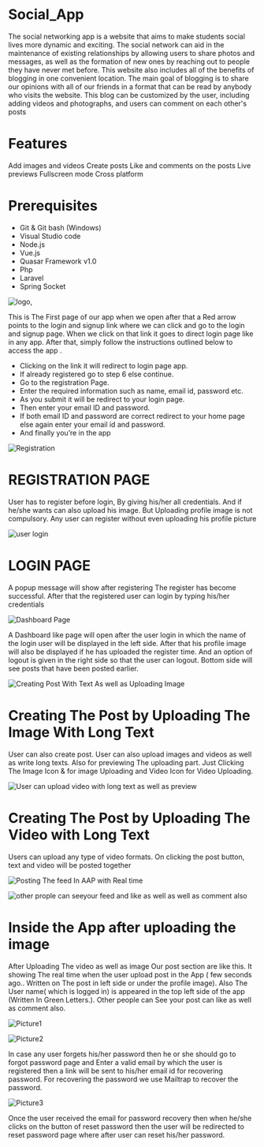 # Social_App
The social networking app is a website that aims to make students social lives more dynamic and exciting. The social network can aid in the maintenance of existing relationships by allowing users to share photos and messages, as well as the formation of new ones by reaching out to people they have never met before. This website also includes all of the benefits of blogging in one convenient location. The main goal of blogging is to share our opinions with all of our friends in a format that can be read by anybody who visits the website. This blog can be customized by the user, including adding videos and photographs, and users can comment on each other's posts


# Features
Add images and videos
Create posts
Like and comments on the posts
Live previews
Fullscreen mode
Cross platform

# Prerequisites
- Git & Git bash (Windows)
- Visual Studio code
- Node.js
- Vue.js
- Quasar Framework v1.0
- Php
- Laravel
- Spring Socket 

![logo,](https://github.com/baibhav-11/Social_App/assets/114288217/ce21aaa8-f62f-4f89-9f59-5e2937f30fbb)

This is The First page of our app when we open after that a Red arrow 
points to the login and signup link where we can click and go to the login 
and signup page.
When we click on that link it goes to direct login page like in any app.
After that, simply follow the instructions outlined below to access the app
.
- Clicking on the link it will redirect to login page app.
- If already registered go to step 6 else continue.
- Go to the registration Page.
- Enter the required information such as name, email id, password etc.
- As you submit it will be redirect to your login page.
- Then enter your email ID and password.
- If both email ID and password are correct redirect to your home page 
else again enter your email id and password.
- And finally you’re in the app

![Registration](https://github.com/baibhav-11/Social_App/assets/114288217/0b69e804-188b-4302-80c8-50daae676c77)


# REGISTRATION PAGE
User has to register before login, By giving 
his/her all credentials. And if he/she wants can also upload his image.
But Uploading profile image is not compulsory. Any user can register 
without even uploading his profile picture


![user login](https://github.com/baibhav-11/Social_App/assets/114288217/1532dae4-856f-4be1-910a-9ae74851fe53)

# LOGIN PAGE
A popup message will show after registering The 
register has become successful. 
After that the registered user can login by typing his/her credentials

![Dashboard Page](https://github.com/baibhav-11/Social_App/assets/114288217/87234ee1-88c2-4053-bae0-d4363bbbceaf)

A Dashboard like page will open after the user login in which the name of 
the login user will be displayed in the left side.
After that his profile image will also be displayed if he has uploaded the 
register time.
And an option of logout is given in the right side so that the user can 
logout.
Bottom side will see posts that have been posted earlier.

![Creating Post With Text As well as Uploading Image](https://github.com/baibhav-11/Social_App/assets/114288217/3747c192-c855-47bd-b5ea-5f477dbd36a8)

#  Creating The Post by Uploading The Image With Long Text
User can also create post. User can also upload images and videos as well 
as write long texts.
Also for previewing The uploading part. Just Clicking The Image Icon & 
for image Uploading and Video Icon for Video Uploading.


![User can upload video with long text as well as preview](https://github.com/baibhav-11/Social_App/assets/114288217/84eeb12b-03b9-48b3-98c9-2e1d90c98131)

# Creating The Post by Uploading The Video with Long Text
Users can upload any type of video formats.
On clicking the post button, text and video will be posted together


![Posting The feed In AAP with Real time ](https://github.com/baibhav-11/Social_App/assets/114288217/69d32a5a-c3cc-437a-b5c6-dfcdf6a8ab70)

![other prople can seeyour feed and like as well as well as comment also ](https://github.com/baibhav-11/Social_App/assets/114288217/9555dbc2-b753-4f93-a217-ad7053d9caa4)


#  Inside the App after uploading the image
After Uploading The video as well as image Our post section are like this.
It showing The real time when the user upload post in the App ( few 
seconds ago.. Written on The post in left side or under the profile image).
Also The User name( which is logged in) is appeared in the top left side 
of the app (Written In Green Letters.).
Other people can See your post can like as well as comment also.


![Picture1](https://github.com/baibhav-11/Social_App/assets/114288217/f27fff0d-c6a0-4997-b1c6-bc008d3722cb)


![Picture2](https://github.com/baibhav-11/Social_App/assets/114288217/079cfc76-a281-4458-9961-0fed26ba1b9d)


In case any user forgets his/her password then he or she should go to 
forgot password page and Enter a valid email by which the user is 
registered then a link will be sent to his/her email id for recovering 
password.
For recovering the password we use Mailtrap to recover the password.



![Picture3](https://github.com/baibhav-11/Social_App/assets/114288217/9445c192-0ce0-4245-aaae-f45db031f3ca)

Once the user received the email for password recovery then when he/she 
clicks on the button of reset password then the user will be redirected to 
reset password page where after user can reset his/her password.

